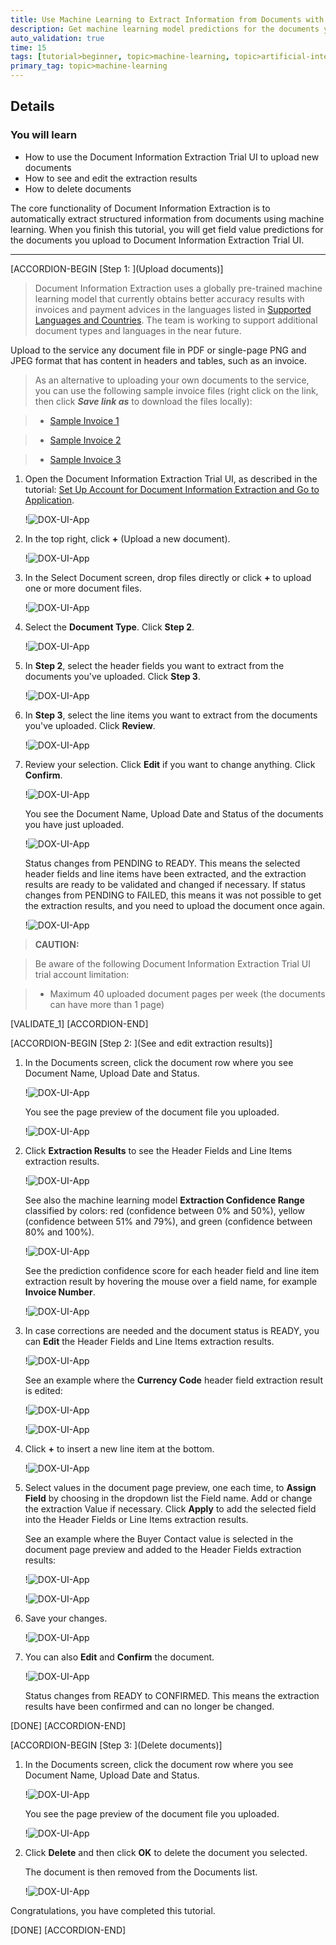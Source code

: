 ```yaml
---
title: Use Machine Learning to Extract Information from Documents with Document Information Extraction Trial UI
description: Get machine learning model predictions for the documents you upload using the Document Information Extraction Trial UI.
auto_validation: true
time: 15
tags: [tutorial>beginner, topic>machine-learning, topic>artificial-intelligence, topic>cloud, topic>user-interface, software-product>sap-business-technology-platform, software-product>sap-ai-business-services, software-product>document-information-extraction]
primary_tag: topic>machine-learning
---
```


## Details
### You will learn
  - How to use the Document Information Extraction Trial UI to upload new documents
  - How to see and edit the extraction results
  - How to delete documents

The core functionality of Document Information Extraction is to automatically extract structured information from documents using machine learning. When you finish this tutorial, you will get field value predictions for the documents you upload to Document Information Extraction Trial UI.

---

[ACCORDION-BEGIN [Step 1: ](Upload documents)]

>Document Information Extraction uses a globally pre-trained machine learning model that currently obtains better accuracy results with invoices and payment advices in the languages listed in [Supported Languages and Countries](https://help.sap.com/viewer/5fa7265b9ff64d73bac7cec61ee55ae6/SHIP/en-US/5bf847f7d1a848dcb3513eff9ec70412.html). The team is working to support additional document types and languages in the near future.

Upload to the service any document file in PDF or single-page PNG and JPEG format that has content in headers and tables, such as an invoice.

>As an alternative to uploading your own documents to the service, you can use the following sample invoice files (right click on the link, then click ***Save link as*** to download the files locally):

>- [Sample Invoice 1](https://raw.githubusercontent.com/SAPDocuments/Tutorials/master/tutorials/cp-aibus-dox-swagger-ui/data/sample-invoice-1.pdf)

>- [Sample Invoice 2](https://raw.githubusercontent.com/SAPDocuments/Tutorials/master/tutorials/cp-aibus-dox-swagger-ui/data/sample-invoice-2.pdf)

>- [Sample Invoice 3](https://raw.githubusercontent.com/SAPDocuments/Tutorials/master/tutorials/cp-aibus-dox-swagger-ui/data/sample-invoice-3.pdf)


1. Open the Document Information Extraction Trial UI, as described in the tutorial: [Set Up Account for Document Information Extraction and Go to Application](cp-aibus-dox-booster-app).

    !![DOX-UI-App](png-files/app.png)

2. In the top right, click **+** (Upload a new document).

    !![DOX-UI-App](png-files/upload.png)

3. In the Select Document screen, drop files directly or click **+** to upload one or more document files.

    !![DOX-UI-App](png-files/drop-files.png)

4. Select the **Document Type**. Click **Step 2**.

    !![DOX-UI-App](png-files/file-type.png)

5. In **Step 2**, select the header fields you want to extract from the documents you've uploaded. Click **Step 3**.

    !![DOX-UI-App](png-files/step-2.png)

6. In **Step 3**, select the line items you want to extract from the documents you've uploaded. Click **Review**.

    !![DOX-UI-App](png-files/step-3.png)

7. Review your selection. Click **Edit** if you want to change anything. Click **Confirm**.

    !![DOX-UI-App](png-files/review.png)

    You see the Document Name, Upload Date and Status of the documents you have just uploaded.

    !![DOX-UI-App](png-files/pending.png)

    Status changes from PENDING to READY. This means the selected header fields and line items have been extracted, and the extraction results are ready to be validated and changed if necessary. If status changes from PENDING to FAILED, this means it was not possible to get the extraction results, and you need to upload the document once again.

    !![DOX-UI-App](png-files/ready.png)

>**CAUTION:**

>Be aware of the following Document Information Extraction Trial UI trial account limitation:​

>- Maximum 40 uploaded document pages per week​ (the documents can have more than 1 page)​

[VALIDATE_1]
[ACCORDION-END]


[ACCORDION-BEGIN [Step 2: ](See and edit extraction results)]

1. In the Documents screen, click the document row where you see Document Name, Upload Date and Status.

    !![DOX-UI-App](png-files/choose.png)

    You see the page preview of the document file you uploaded.

    !![DOX-UI-App](png-files/extraction-results.png)

2. Click **Extraction Results** to see the Header Fields and Line Items extraction results.

    !![DOX-UI-App](png-files/extraction-results-done.png)

    See also the machine learning model **Extraction Confidence Range** classified by colors: red (confidence between 0% and 50%), yellow (confidence between 51% and 79%), and green (confidence between 80% and 100%).

    !![DOX-UI-App](png-files/confidence-range.png)

    See the prediction confidence score for each header field and line item extraction result by hovering the mouse over a field name, for example **Invoice Number**.

    !![DOX-UI-App](png-files/confidence.png)

3. In case corrections are needed and the document status is READY, you can **Edit** the Header Fields and Line Items extraction results.

    !![DOX-UI-App](png-files/edit-1.png)

    See an example where the **Currency Code** header field extraction result is edited:

    !![DOX-UI-App](png-files/edit-currency-code-1.png)

    !![DOX-UI-App](png-files/edit-currency-code-2.png)

4. Click **+** to insert a new line item at the bottom.

    !![DOX-UI-App](png-files/edit-2.png)

5. Select values in the document page preview, one each time, to **Assign Field** by choosing in the dropdown list the Field name. Add or change the extraction Value if necessary. Click **Apply** to add the selected field into the Header Fields or Line Items extraction results.

    See an example where the Buyer Contact value is selected in the document page preview and added to the Header Fields extraction results:

    !![DOX-UI-App](png-files/edit-buyer-1.png)

    !![DOX-UI-App](png-files/edit-buyer-2.png)

6. Save your changes.

    !![DOX-UI-App](png-files/save.png)

7. You can also **Edit** and **Confirm** the document.

    !![DOX-UI-App](png-files/confirm.png)

    Status changes from READY to CONFIRMED. This means the extraction results have been confirmed and can no longer be changed.

[DONE]
[ACCORDION-END]


[ACCORDION-BEGIN [Step 3: ](Delete documents)]

1. In the Documents screen, click the document row where you see Document Name, Upload Date and Status.

    !![DOX-UI-App](png-files/choose-delete.png)

    You see the page preview of the document file you uploaded.

    !![DOX-UI-App](png-files/extraction-results-delete.png)

2. Click **Delete** and then click **OK** to delete the document you selected.

    The document is then removed from the Documents list.

    !![DOX-UI-App](png-files/gone.png)

Congratulations, you have completed this tutorial.

[DONE]
[ACCORDION-END]
